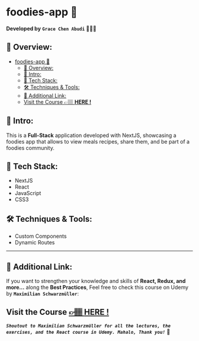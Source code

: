 # foodies-app 🍱

**Developed by** **`Grace Chen Abudi`** 👩🏽‍💻

## 📣 Overview:

- [foodies-app 🍱](#foodies-app-)
  - [📣 Overview:](#-overview)
  - [🔎 Intro:](#-intro)
  - [🧰 Tech Stack:](#-tech-stack)
  - [🛠️ Techniques \& Tools:](#️-techniques--tools)
  - [🔗 Additional Link:](#-additional-link)
  - [Visit the Course 👉🏽 **HERE !**](#visit-the-course--here-)

## 🔎 Intro:

This is a **Full-Stack** application developed with NextJS, showcasing a foodies app that allows to view meals recipes, share them, and be part of a foodies community.

## 🧰 Tech Stack:

- NextJS
- React
- JavaScript
- CSS3

## 🛠️ Techniques & Tools:

- Custom Components
- Dynamic Routes

---

## 🔗 Additional Link:

If you want to strengthen your knowledge and skills of **React, Redux, and more...** along the **Best Practices**, Feel free to check this course on Udemy by **`Maximilian Schwarzmüller`**:

## Visit the Course [&#128073;&#127997; **HERE !**](https://www.udemy.com/course/react-the-complete-guide-incl-redux/)

**_`Shoutout to Maximilian Schwarzmüller for all the lectures, the exercises, and the React course in Udemy. Mahalo, Thank you!`_** 🌺
